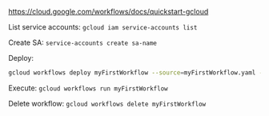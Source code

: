 https://cloud.google.com/workflows/docs/quickstart-gcloud

List service accounts: `gcloud iam service-accounts list`

Create SA: `service-accounts create sa-name`

Deploy:
```sh
gcloud workflows deploy myFirstWorkflow --source=myFirstWorkflow.yaml --service-account=sa-name@PROJECT_ID.iam.gserviceaccount.com
```

Execute: `gcloud workflows run myFirstWorkflow`

Delete workflow: `gcloud workflows delete myFirstWorkflow`
